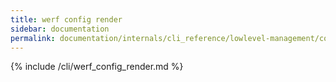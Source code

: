 ```yaml
---
title: werf config render
sidebar: documentation
permalink: documentation/internals/cli_reference/lowlevel-management/config/render.html
---
```


{% include /cli/werf_config_render.md %}
